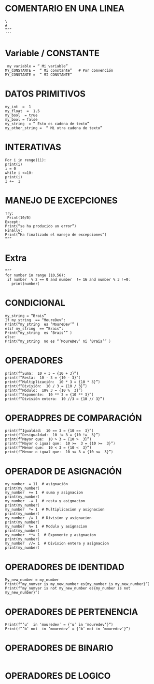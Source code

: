 # COMENTARIO EN UNA LINEA

```
\
#
“””
´´´
```

# Variable / CONSTANTE

```
 my_variable = “ Mi variable”
MY_CONSTANTE =  “ Mi constante”   # Por convención
MY_CONSTANTE =  “ MI CONSTANTE”

 ```
# DATOS PRIMITIVOS
```pii
my_int  =  1
my_float  =  1.5
my_bool  = true
my_bool = false
my_string  = “ Esto es cadena de texto”
my_other_string =  “ Mi otra cadena de texto”
```
 
# INTERATIVAS
```
For i in renge(11):
print(i)
i = 0
while i <=10:
print(i)
I +=  1
```
 
# MANEJO DE EXCEPCIONES
```
Try:
 Print(10/0)
Except:
Print(“se ha producido un error”)
Finally:
Print(“Ha finalizado el manejo de excepciones”)
“””
```
# Extra
```
“””
for number in range (10,56):
 if number  % 2 == 0 and number  != 16 and number % 3 !=0:
   print(number)
   ```

   
# CONDICIONAL
``` 
my_string = “Brais”
If my_string  == “MoureDev”:
Print(“my_string  es ’MoureDev’” )
elif my_string  == “Brais”:
Print(“my_string  es ‘Brais’” )
else:
Print(“my_string  no es “’MoureDev’ ni ‘Brais’” )
 ```
 
# OPERADORES
```
print(f”Suma:  10 + 3 = {10 + 3}”)
print(f”Resta:  10 - 3 = {10 - 3}”)
print(f”Multiplicación:  10 * 3 = {10 * 3}”)
print(f”División:  10 / 3 = {10 / 3}”)
print(f”Módulo:  10% 3 = {10 %  3}”)
print(f”Exponente:  10 ** 3 = {10 ** 3}”)
print(f”División entera:  10 //3 = {10 // 3}”)
```

# OPERADPRES DE COMPARACIÓN
```
print(f”Igualdad:  10 == 3 = {10 ==  3}”)
print(f”Desigualdad:  10 != 3 = {10 !=  3}”)
print(f”Mayor que:  10 > 3 = {10 >  3}”)
print(f”Mayor o igual que:  10 >=  3 = {10 >=  3}”)
print(f”Menor que:  10 < 3 = {10 <  3}”)
print(f”Menor o igual que:  10 <= 3 = {10 <=  3}”)
 ```
 
# OPERADOR DE ASIGNACIÓN
```
my_number  = 11  # asignación
print(my_number)
my_number  += 1  # suma y asignacion
print(my_number)
my_number  -= 1  # resta y asignacion
print(my_number)
my_number  *= 1  # Multiplicacion y asignacion
print(my_number)
my_number  /= 1  # Division y asignacion
print(my_number)
my_number  %= 1  # Modulo y asignacion
print(my_number)
my_number  **= 1  # Exponente y asignacion
print(my_number)
my_number  //= 1  # Division entera y asignacion
print(my_number)
 ```

# OPERADORES DE IDENTIDAD
```
My_new_number = my_number
Print(f”my_numver is my_new_number es{my_number is my_new_number}”)
Print(f”my_numver is not my_new_number es{my_number is not my_new_number}”)
```

# OPERADORES DE PERTENENCIA
```
Print(f”’u’  in ‘mouredev’ = {‘u’ in ‘mouredev’}”)
Print(f”’b’ not  in ‘mouredev’ = {‘b’ not in ‘mouredev’}”)
```

# OPERADORES DE BINARIO
```

```
# OPERADORES DE LOGICO
 ```
 
 ```
 
 
 
 
 
 
 
 
 
 
 
 
 
 
 
 
 
 
 
 
 
 
 
 
 
 
 
 
 
 
 
 
